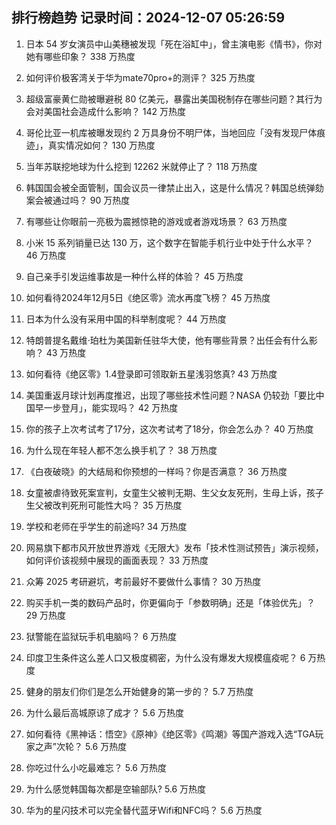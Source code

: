 
## 排行榜趋势 记录时间：2024-12-07 05:26:59
  
  1. 日本 54 岁女演员中山美穗被发现「死在浴缸中」，曾主演电影《情书》，你对她有哪些印象？ 338 万热度
    
  2. 如何评价极客湾关于华为mate70pro+的测评？ 325 万热度
    
  3. 超级富豪黄仁勋被曝避税 80 亿美元，暴露出美国税制存在哪些问题？其行为会对美国社会造成什么影响？ 142 万热度
    
  4. 哥伦比亚一机库被曝发现约 2 万具身份不明尸体，当地回应「没有发现尸体痕迹」，真实情况如何？ 130 万热度
    
  5. 当年苏联挖地球为什么挖到 12262 米就停止了？ 118 万热度
    
  6. 韩国国会被全面管制，国会议员一律禁止出入，这是什么情况？韩国总统弹劾案会被通过吗？ 90 万热度
    
  7. 有哪些让你眼前一亮极为震撼惊艳的游戏或者游戏场景？ 63 万热度
    
  8. 小米 15 系列销量已达 130 万，这个数字在智能手机行业中处于什么水平？ 46 万热度
    
  9. 自己亲手引发运维事故是一种什么样的体验？ 45 万热度
    
  10. 如何看待2024年12月5日《绝区零》流水再度飞榜？ 45 万热度
    
  11. 日本为什么没有采用中国的科举制度呢？ 44 万热度
    
  12. 特朗普提名戴维·珀杜为美国新任驻华大使，他有哪些背景？出任会有什么影响？ 43 万热度
    
  13. 如何看待《绝区零》1.4登录即可领取新五星浅羽悠真? 43 万热度
    
  14. 美国重返月球计划再度推迟，出现了哪些技术性问题？NASA 仍较劲「要比中国早一步登月」，能实现吗？ 42 万热度
    
  15. 你的孩子上次考试考了17分，这次考试考了18分，你会怎么办？ 40 万热度
    
  16. 为什么现在年轻人都不怎么换手机了？ 38 万热度
    
  17. 《白夜破晓》的大结局和你预想的一样吗？你是否满意？ 36 万热度
    
  18. 女童被虐待致死案宣判，女童生父被判无期、生父女友死刑，生母上诉，孩子生父被改判死刑可能性大吗？ 35 万热度
    
  19. 学校和老师在乎学生的前途吗? 34 万热度
    
  20. 网易旗下都市风开放世界游戏《无限大》发布「技术性测试预告」演示视频，如何评价该视频中展现的画面表现？ 33 万热度
    
  21. 众筹 2025 考研避坑，考前最好不要做什么事情？ 30 万热度
    
  22. 购买手机一类的数码产品时，你更偏向于「参数明确」还是「体验优先」？ 29 万热度
    
  23. 狱警能在监狱玩手机电脑吗？ 6 万热度
    
  24. 印度卫生条件这么差人口又极度稠密，为什么没有爆发大规模瘟疫呢？ 6 万热度
    
  25. 健身的朋友们你们是怎么开始健身的第一步的？ 5.7 万热度
    
  26. 为什么最后高城原谅了成才？ 5.6 万热度
    
  27. 如何看待《黑神话：悟空》《原神》《绝区零》《鸣潮》等国产游戏入选“TGA玩家之声”次轮？ 5.6 万热度
    
  28. 你吃过什么小吃最难忘？ 5.6 万热度
    
  29. 为什么感觉韩国每次都是空输部队? 5.6 万热度
    
  30. 华为的星闪技术可以完全替代蓝牙Wifi和NFC吗？ 5.6 万热度
    